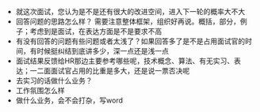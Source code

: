 * 就这次面试，您认为是不是还有很大的改进空间，进入下一轮的概率大不大
* 回答问题的思路怎么样？ 需要注意整体框架，组织好再说。概括，部分，例子；考虑到是面试，在表达方面是不是要求不高
* 有没有回答的问题有些问题或者太浅了？如果回答多了是不是占用面试官的时间，有时候挺纠结到底讲多少，深一点还是浅一点
* 面试结果反馈给HR那边主要参考哪些呢，技术概念、算法、有无实习、表达；一二面面试官占用的比重是多大，还是说一票否决呢
* 去实习的话做什么业务？
* 工作氛围怎么样
* 做什么业务，会不会打杂，写word